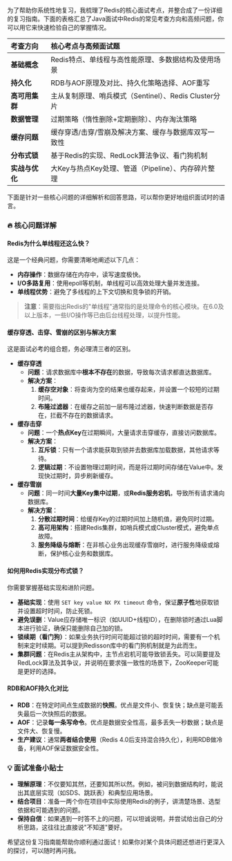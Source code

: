 为了帮助你系统性地复习，我梳理了Redis的核心面试考点，并整合成了一份详细的复习指南。下面的表格汇总了Java面试中Redis的常见考查方向和高频问题，你可以用它来快速检验自己的掌握情况。

| 考查方向     | 核心考点与高频面试题                                                                                                                               |
| :----------- | :------------------------------------------------------------------------------------------------------------------------------------------------- |
| **基础概念**   | Redis特点、单线程与高性能原理、多数据结构及使用场景                                      |
| **持久化**     | RDB与AOF原理及对比、持久化策略选择、AOF重写                                                                      |
| **高可用集群** | 主从复制原理、哨兵模式（Sentinel）、Redis Cluster分片                                                              |
| **数据管理**   | 过期策略（惰性删除+定期删除）、内存淘汰策略                                                                          |
| **缓存问题**   | 缓存穿透/击穿/雪崩及解决方案、缓存与数据库双写一致性                                                              |
| **分布式锁**   | 基于Redis的实现、RedLock算法争议、看门狗机制                                                                    |
| **实战与优化** | 大Key与热点Key处理、管道（Pipeline）、内存碎片整理                                                                              |

下面是针对一些核心问题的详细解析和回答思路，可以帮你更好地组织面试时的语言。

### 🔥 核心问题详解

#### **Redis为什么单线程还这么快？**
这是一个经典问题，你需要清晰地阐述以下几点：
- **内存操作**：数据存储在内存中，读写速度极快。
- **I/O多路复用**：使用epoll等机制，单线程可以高效处理大量并发连接。
- **单线程优势**：避免了多线程的上下文切换和竞争锁的开销。
> **注意**：需要指出Redis的"单线程"通常指的是处理命令的核心模块。在6.0及以上版本，一些I/O操作等已由后台线程处理，以提升性能。

#### **缓存穿透、击穿、雪崩的区别与解决方案**
这是面试必考的组合题，务必理清三者的区别。
- **缓存穿透**
    - **问题**：请求数据库中**根本不存在**的数据，导致每次请求都直达数据库。
    - **解决方案**：
        1. **缓存空对象**：将查询为空的结果也缓存起来，并设置一个较短的过期时间。
        2. **布隆过滤器**：在缓存之前加一层布隆过滤器，快速判断数据是否存在，拦截不存在的数据请求。
- **缓存击穿**
    - **问题**：一个**热点Key**在过期瞬间，大量请求击穿缓存，直接访问数据库。
    - **解决方案**：
        1. **互斥锁**：只有一个请求能获取到锁并去数据库加载数据，其他请求等待。
        2. **逻辑过期**：不设置物理过期时间，而是将过期时间存储在Value中。发现快过期时，异步刷新缓存。
- **缓存雪崩**
    - **问题**：同一时间**大量Key集中过期**，或**Redis服务宕机**，导致所有请求涌向数据库。
    - **解决方案**：
        1. **分散过期时间**：给缓存Key的过期时间加上随机值，避免同时过期。
        2. **高可用架构**：搭建Redis集群，如哨兵模式或Cluster模式，避免单点故障。
        3. **服务降级与熔断**：在非核心业务出现缓存雪崩时，进行服务降级或熔断，保护核心业务和数据库。

#### **如何用Redis实现分布式锁？**
你需要掌握基础实现和进阶问题。
- **基础实现**：使用 `SET key value NX PX timeout` 命令，保证**原子性**地获取锁并设置超时时间，防止死锁。
- **避免误删**：Value应存储唯一标识（如UUID+线程ID），在删除锁时通过Lua脚本进行验证，确保只能删除自己加的锁。
- **锁续期（看门狗）**：如果业务执行时间可能超过锁的超时时间，需要有一个机制来定时续期。可以提到Redisson库中的看门狗机制就是为此而生。
- **集群问题**：在Redis主从架构中，主节点宕机可能导致锁丢失。可以简要提及RedLock算法及其争议，并说明在要求强一致性的场景下，ZooKeeper可能是更好的选择。

#### **RDB和AOF持久化对比**
- **RDB**：在特定时间点生成数据的**快照**。优点是文件小、恢复快；缺点是可能丢失最后一次快照后的数据。
- **AOF**：记录**每一条写命令**。优点是数据安全性高，最多丢失一秒数据；缺点是文件大、恢复慢。
- **生产建议**：通常**两者结合使用**（Redis 4.0后支持混合持久化），利用RDB做冷备，利用AOF保证数据安全性。

### 💡 面试准备小贴士
- **理解原理**：不仅要知其然，还要知其所以然。例如，被问到数据结构时，能说出其底层实现（如SDS、跳跃表）和典型应用场景。
- **结合项目**：准备一两个你在项目中实际使用Redis的例子，讲清楚场景、选型依据和可能遇到的问题。
- **保持自信**：如果遇到一时答不上的问题，可以坦诚说明，并尝试给出自己的分析思路，这往往比直接说"不知道"要好。

希望这份复习指南能帮助你顺利通过面试！如果你对某个具体问题还想进行更深入的探讨，可以随时再问我。

